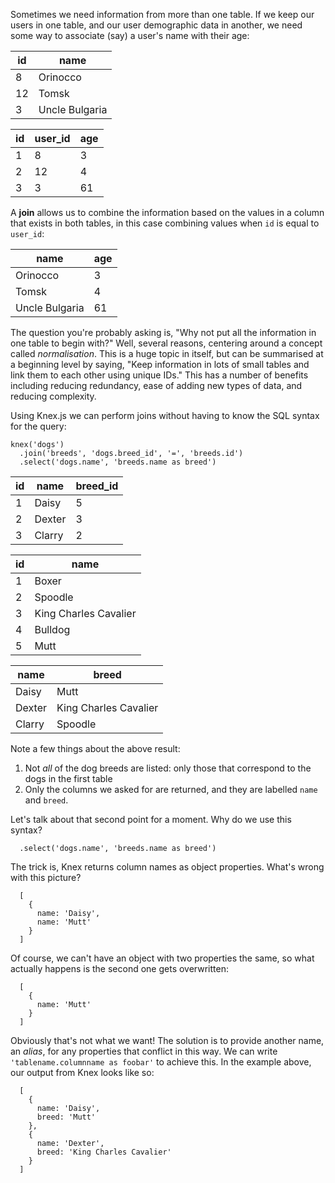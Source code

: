 Sometimes we need information from more than one table. If we keep our users in one table, and our user demographic data in another, we need some way to associate (say) a user's name with their age:

| id | name           |
|----|----------------|
| 8  | Orinocco       |
| 12 | Tomsk          |
| 3  | Uncle Bulgaria |

| id | user_id | age |
|----|---------|-----|
| 1  | 8       | 3   |
| 2  | 12      | 4   |
| 3  | 3       | 61  |

A **join** allows us to combine the information based on the values in a column that exists in both tables, in this case combining values when `id` is equal to `user_id`:

| name           | age |
|----------------|-----|
| Orinocco       | 3   |
| Tomsk          | 4   |
| Uncle Bulgaria | 61  |

The question you're probably asking is, "Why not put all the information in one table to begin with?" Well, several reasons, centering around a concept called _normalisation_. This is a huge topic in itself, but can be summarised at a beginning level by saying, "Keep information in lots of small tables and link them to each other using unique IDs." This has a number of benefits including reducing redundancy, ease of adding new types of data, and reducing complexity. 

Using Knex.js we can perform joins without having to know the SQL syntax for the query:

```
knex('dogs')
  .join('breeds', 'dogs.breed_id', '=', 'breeds.id')
  .select('dogs.name', 'breeds.name as breed')
```

| id | name   | breed_id |
|----|--------|----------|
| 1  | Daisy  | 5        |
| 2  | Dexter | 3        |
| 3  | Clarry | 2        |

| id | name                  |
|----|-----------------------|
| 1  | Boxer                 |
| 2  | Spoodle               |
| 3  | King Charles Cavalier |
| 4  | Bulldog               |
| 5  | Mutt                  |

| name      | breed                 |
|-----------|-----------------------|
| Daisy     | Mutt                  |
| Dexter    | King Charles Cavalier |
| Clarry    | Spoodle               |

Note a few things about the above result:

 1. Not _all_ of the dog breeds are listed: only those that correspond to the dogs in the first table
 2. Only the columns we asked for are returned, and they are labelled `name` and `breed`.

Let's talk about that second point for a moment. Why do we use this syntax?
```
  .select('dogs.name', 'breeds.name as breed')
```
The trick is, Knex returns column names as object properties. What's wrong with this picture?
```
  [ 
    {
      name: 'Daisy',
      name: 'Mutt'
    }
  ]
```
Of course, we can't have an object with two properties the same, so what actually happens is the second one gets overwritten:
```
  [
    {
      name: 'Mutt'
    }
  ]
```
Obviously that's not what we want! The solution is to provide another name, an _alias_, for any properties that conflict in this way. We can write `'tablename.columnname as foobar'` to achieve this. In the example above, our output from Knex looks like so:
```
  [
    {
      name: 'Daisy',
      breed: 'Mutt'
    },
    {
      name: 'Dexter',
      breed: 'King Charles Cavalier'
    }
  ]
```
